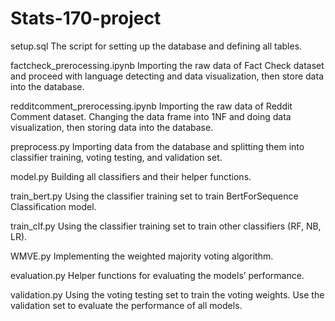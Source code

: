 # Stats-170-project


setup.sql
The script for setting up the database and defining all tables.

factcheck_prerocessing.ipynb
Importing the raw data of Fact Check dataset and proceed with language detecting and data visualization, then store data into the database.

redditcomment_prerocessing.ipynb
Importing the raw data of Reddit Comment dataset. Changing the data frame into 1NF and doing data visualization, then storing data into the database.

preprocess.py
Importing data from the database and splitting them into classifier training, voting testing, and validation set.

model.py
Building all classifiers and their helper functions.

train_bert.py
Using the classifier training set to train BertForSequence Classification model.

train_clf.py
Using the classifier training set to train other classifiers (RF, NB, LR).

WMVE.py
Implementing the weighted majority voting algorithm.

evaluation.py
Helper functions for evaluating the models’ performance.

validation.py
Using the voting testing set to train the voting weights. Use the validation set  to evaluate the performance of all models.

